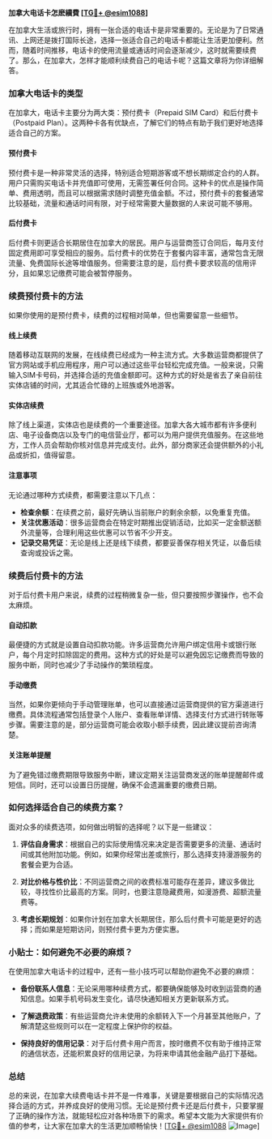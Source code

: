 **加拿大电话卡怎麽續費 [[TG💪+ @esim1088](https://t.me/s/esim1088)]**

在加拿大生活或旅行时，拥有一张合适的电话卡是非常重要的。无论是为了日常通讯、上网还是拨打国际长途，选择一张适合自己的电话卡都能让生活更加便利。然而，随着时间推移，电话卡的使用流量或通话时间会逐渐减少，这时就需要续费了。那么，在加拿大，怎样才能顺利续费自己的电话卡呢？这篇文章将为你详细解答。

### 加拿大电话卡的类型

在加拿大，电话卡主要分为两大类：预付费卡（Prepaid SIM Card）和后付费卡（Postpaid Plan）。这两种卡各有优缺点，了解它们的特点有助于我们更好地选择适合自己的方案。

#### 预付费卡

预付费卡是一种非常灵活的选择，特别适合短期游客或不想长期绑定合约的人群。用户只需购买电话卡并充值即可使用，无需签署任何合同。这种卡的优点是操作简单、费用透明，而且可以根据需求随时调整充值金额。不过，预付费卡的套餐通常比较基础，流量和通话时间有限，对于经常需要大量数据的人来说可能不够用。

#### 后付费卡

后付费卡则更适合长期居住在加拿大的居民。用户与运营商签订合同后，每月支付固定费用即可享受相应的服务。后付费卡的优势在于套餐内容丰富，通常包含无限流量、免费国际长途等增值服务。但需要注意的是，后付费卡要求较高的信用评分，且如果忘记缴费可能会被暂停服务。

### 续费预付费卡的方法

如果你使用的是预付费卡，续费的过程相对简单，但也需要留意一些细节。

#### 线上续费

随着移动互联网的发展，在线续费已经成为一种主流方式。大多数运营商都提供了官方网站或手机应用程序，用户可以通过这些平台轻松完成充值。一般来说，只需输入SIM卡号码，并选择合适的充值金额即可。这种方式的好处是省去了亲自前往实体店铺的时间，尤其适合忙碌的上班族或外地游客。

#### 实体店续费

除了线上渠道，实体店也是续费的一个重要途径。加拿大各大城市都有许多便利店、电子设备商店以及专门的电信营业厅，都可以为用户提供充值服务。在这些地方，工作人员会帮助你核对信息并完成支付。此外，部分商家还会提供额外的小礼品或折扣，值得留意。

#### 注意事项

无论通过哪种方式续费，都需要注意以下几点：
- **检查余额**：在续费之前，最好先确认当前账户的剩余余额，以免重复充值。
- **关注优惠活动**：很多运营商会在特定时期推出促销活动，比如买一定金额送额外流量等，合理利用这些优惠可以节省不少开支。
- **记录交易凭证**：无论是线上还是线下续费，都要妥善保存相关凭证，以备后续查询或投诉之需。

### 续费后付费卡的方法

对于后付费卡用户来说，续费的过程稍微复杂一些，但只要按照步骤操作，也不会太麻烦。

#### 自动扣款

最便捷的方式就是设置自动扣款功能。许多运营商允许用户绑定信用卡或银行账户，每个月定时扣除固定的费用。这种方式的好处是可以避免因忘记缴费而导致的服务中断，同时也减少了手动操作的繁琐程度。

#### 手动缴费

当然，如果你更倾向于手动管理账单，也可以直接通过运营商提供的官方渠道进行缴费。具体流程通常包括登录个人账户、查看账单详情、选择支付方式进行转账等步骤。需要注意的是，部分运营商可能会收取小额手续费，因此建议提前咨询清楚。

#### 关注账单提醒

为了避免错过缴费期限导致服务中断，建议定期关注运营商发送的账单提醒邮件或短信。同时，还可以设置日历提醒，确保不会遗漏重要的缴费日期。

### 如何选择适合自己的续费方案？

面对众多的续费选项，如何做出明智的选择呢？以下是一些建议：

1. **评估自身需求**：根据自己的实际使用情况来决定是否需要更多的流量、通话时间或其他附加功能。例如，如果你经常出差或旅行，那么选择支持漫游服务的套餐会更为合适。

2. **对比价格与性价比**：不同运营商之间的收费标准可能存在差异，建议多做比较，寻找性价比最高的方案。同时，也要注意隐藏费用，如漫游费、超额流量费等。

3. **考虑长期规划**：如果你计划在加拿大长期居住，那么后付费卡可能是更好的选择；而如果是短期访问，则预付费卡更为方便实惠。

### 小贴士：如何避免不必要的麻烦？

在使用加拿大电话卡的过程中，还有一些小技巧可以帮助你避免不必要的麻烦：

- **备份联系人信息**：无论采用哪种续费方式，都要确保能够及时收到运营商的通知信息。如果手机号码发生变化，请尽快通知相关方更新联系方式。
  
- **了解退费政策**：有些运营商允许未使用的余额转入下一个月甚至其他账户，了解清楚这些规则可以在一定程度上保护你的权益。

- **保持良好的信用记录**：对于后付费卡用户而言，按时缴费不仅有助于维持正常的通信状态，还能积累良好的信用记录，为将来申请其他金融产品打下基础。

### 总结

总的来说，在加拿大续费电话卡并不是一件难事，关键是要根据自己的实际情况选择合适的方式，并养成良好的使用习惯。无论是预付费卡还是后付费卡，只要掌握了正确的操作方法，就能轻松应对各种场景下的需求。希望本文能为大家提供有价值的参考，让大家在加拿大的生活更加顺畅愉快！[[TG💪+ @esim1088](https://t.me/s/esim1088) ![Image](https://i.postimg.cc/4NQfJmqS/Snipaste-2025-05-13-00-14-12.png)]